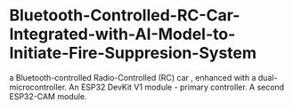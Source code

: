 # Bluetooth-Controlled-RC-Car-Integrated-with-AI-Model-to-Initiate-Fire-Suppresion-System
a Bluetooth-controlled Radio-Controlled (RC) car , enhanced with a dual-microcontroller. An ESP32 DevKit V1 module - primary controller. A second ESP32-CAM module.
